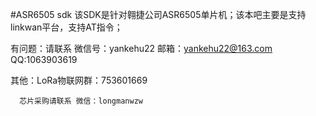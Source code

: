 #ASR6505 sdk
该SDK是针对翱捷公司ASR6505单片机；该本吧主要是支持linkwan平台，支持AT指令；

有问题：请联系 微信号：yankehu22   邮箱：yankehu22@163.com  QQ:1063903619 

其他：LoRa物联网群：753601669

      芯片采购请联系 微信：longmanwzw

